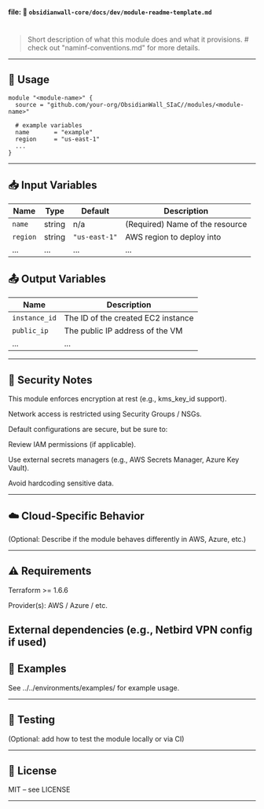 
#### file: 📁 `obsidianwall-core/docs/dev/module-readme-template.md`



# <Module Name>

> Short description of what this module does and what it provisions. # check out "naminf-conventions.md" for more details.

---

## 🚀 Usage

```hcl
module "<module-name>" {
  source = "github.com/your-org/ObsidianWall_SIaC//modules/<module-name>"

  # example variables
  name       = "example"
  region     = "us-east-1"
  ...
}

```
---

## 📥 Input Variables

| Name     | Type   | Default       | Description                     |
| -------- | ------ | ------------- | ------------------------------- |
| `name`   | string | n/a           | (Required) Name of the resource |
| `region` | string | `"us-east-1"` | AWS region to deploy into       |
| ...      | ...    | ...           | ...                             |


## 📤 Output Variables

| Name          | Description                        |
| ------------- | ---------------------------------- |
| `instance_id` | The ID of the created EC2 instance |
| `public_ip`   | The public IP address of the VM    |
| ...           | ...                                |
---

## 🔐 Security Notes

This module enforces encryption at rest (e.g., kms_key_id support).

Network access is restricted using Security Groups / NSGs.

Default configurations are secure, but be sure to:

  Review IAM permissions (if applicable).

  Use external secrets managers (e.g., AWS Secrets Manager, Azure Key Vault).

  Avoid hardcoding sensitive data.

---
## ☁️ Cloud-Specific Behavior

(Optional: Describe if the module behaves differently in AWS, Azure, etc.)

---

## ⚠️ Requirements

Terraform >= 1.6.6

Provider(s): AWS / Azure / etc.

External dependencies (e.g., Netbird VPN config if used)
---

## 📂 Examples

See ../../environments/examples/<module-name> for example usage.

---

## 🧪 Testing

(Optional: add how to test the module locally or via CI)

---

## 📜 License

MIT – see LICENSE 

----

